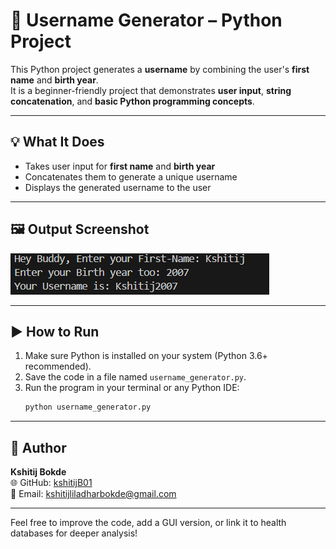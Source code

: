 # 🧩 Username Generator – Python Project

This Python project generates a **username** by combining the user's **first name** and **birth year**.  
It is a beginner-friendly project that demonstrates **user input**, **string concatenation**, and **basic Python programming concepts**.

---

## 💡 What It Does

- Takes user input for **first name** and **birth year**  
- Concatenates them to generate a unique username  
- Displays the generated username to the user  

---

## 🖼️ Output Screenshot

![Output](Output.png)

---

## ▶️ How to Run

1. Make sure Python is installed on your system (Python 3.6+ recommended).  
2. Save the code in a file named `username_generator.py`.  
3. Run the program in your terminal or any Python IDE:  
   ```bash
   python username_generator.py

---

## 👤 Author

**Kshitij Bokde**  
🌐 GitHub: [kshitijB01](https://github.com/kshitijB01)  
📧 Email: [kshitijliladharbokde@gmail.com](mailto:kshitijliladharbokde@gmail.com)

---

Feel free to improve the code, add a GUI version, or link it to health databases for deeper analysis!
